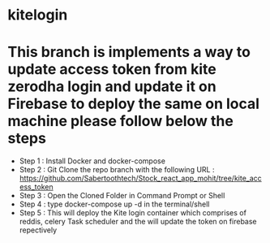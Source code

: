 # kitelogin
# This branch is implements a way to update access token from kite zerodha login and update it on Firebase to deploy the same on local machine please follow below the steps
- Step 1 : Install Docker and docker-compose 
- Step 2 : Git Clone the repo branch with the following URL : https://github.com/Sabertoothtech/Stock_react_app_mohit/tree/kite_access_token
- Step 3 : Open the Cloned Folder in Command Prompt or Shell
- Step 4 : type docker-compose up -d in the terminal/shell
- Step 5 : This will deploy the Kite login container which comprises of reddis, celery Task scheduler and the will update the token on firebase repectively

